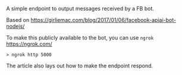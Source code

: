 A simple endpoint to output messages received by a FB bot.

Based on https://girliemac.com/blog/2017/01/06/facebook-apiai-bot-nodejs/

To make this publicly available to the bot, you can use `ngrok` https://ngrok.com/

`> ngrok http 5000`

The article also lays out how to make the endpoint respond.

